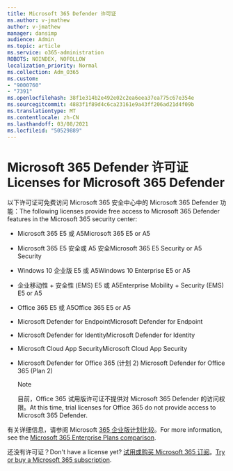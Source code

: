 ```yaml
---
title: Microsoft 365 Defender 许可证
ms.author: v-jmathew
author: v-jmathew
manager: dansimp
audience: Admin
ms.topic: article
ms.service: o365-administration
ROBOTS: NOINDEX, NOFOLLOW
localization_priority: Normal
ms.collection: Adm_O365
ms.custom:
- "9000760"
- "7391"
ms.openlocfilehash: 38f1e314b2e492e02c2ea6eea37ea775c67e354e
ms.sourcegitcommit: 4883f1f89d4c6ca23161e9a43ff206ad21d4f09b
ms.translationtype: MT
ms.contentlocale: zh-CN
ms.lasthandoff: 03/08/2021
ms.locfileid: "50529889"
---
```

# <a name="licenses-for-microsoft-365-defender"></a><span data-ttu-id="52e10-102">Microsoft 365 Defender 许可证</span><span class="sxs-lookup"><span data-stu-id="52e10-102">Licenses for Microsoft 365 Defender</span></span>

<span data-ttu-id="52e10-103">以下许可证可免费访问 Microsoft 365 安全中心中的 Microsoft 365 Defender 功能：</span><span class="sxs-lookup"><span data-stu-id="52e10-103">The following licenses provide free access to Microsoft 365 Defender features in the Microsoft 365 security center:</span></span>

- <span data-ttu-id="52e10-104">Microsoft 365 E5 或 A5</span><span class="sxs-lookup"><span data-stu-id="52e10-104">Microsoft 365 E5 or A5</span></span>
- <span data-ttu-id="52e10-105">Microsoft 365 E5 安全或 A5 安全</span><span class="sxs-lookup"><span data-stu-id="52e10-105">Microsoft 365 E5 Security or A5 Security</span></span>
- <span data-ttu-id="52e10-106">Windows 10 企业版 E5 或 A5</span><span class="sxs-lookup"><span data-stu-id="52e10-106">Windows 10 Enterprise E5 or A5</span></span>
- <span data-ttu-id="52e10-107">企业移动性 + 安全性 (EMS) E5 或 A5</span><span class="sxs-lookup"><span data-stu-id="52e10-107">Enterprise Mobility + Security (EMS) E5 or A5</span></span>
- <span data-ttu-id="52e10-108">Office 365 E5 或 A5</span><span class="sxs-lookup"><span data-stu-id="52e10-108">Office 365 E5 or A5</span></span>
- <span data-ttu-id="52e10-109">Microsoft Defender for Endpoint</span><span class="sxs-lookup"><span data-stu-id="52e10-109">Microsoft Defender for Endpoint</span></span>
- <span data-ttu-id="52e10-110">Microsoft Defender for Identity</span><span class="sxs-lookup"><span data-stu-id="52e10-110">Microsoft Defender for Identity</span></span>
- <span data-ttu-id="52e10-111">Microsoft Cloud App Security</span><span class="sxs-lookup"><span data-stu-id="52e10-111">Microsoft Cloud App Security</span></span>
- <span data-ttu-id="52e10-112">Microsoft Defender for Office 365 (计划 2) </span><span class="sxs-lookup"><span data-stu-id="52e10-112">Microsoft Defender for Office 365 (Plan 2)</span></span>

    > [!NOTE]
    > <span data-ttu-id="52e10-113">目前，Office 365 试用版许可证不提供对 Microsoft 365 Defender 的访问权限。</span><span class="sxs-lookup"><span data-stu-id="52e10-113">At this time, trial licenses for Office 365 do not provide access to Microsoft 365 Defender.</span></span>

<span data-ttu-id="52e10-114">有关详细信息，请参阅 Microsoft [365 企业版计划比较](https://go.microsoft.com/fwlink/?linkid=2143458)。</span><span class="sxs-lookup"><span data-stu-id="52e10-114">For more information, see the [Microsoft 365 Enterprise Plans comparison](https://go.microsoft.com/fwlink/?linkid=2143458).</span></span>

<span data-ttu-id="52e10-115">还没有许可证？</span><span class="sxs-lookup"><span data-stu-id="52e10-115">Don't have a license yet?</span></span> <span data-ttu-id="52e10-116">[试用或购买 Microsoft 365 订阅](https://go.microsoft.com/fwlink/?linkid=2143625)。</span><span class="sxs-lookup"><span data-stu-id="52e10-116">[Try or buy a Microsoft 365 subscription](https://go.microsoft.com/fwlink/?linkid=2143625).</span></span>
